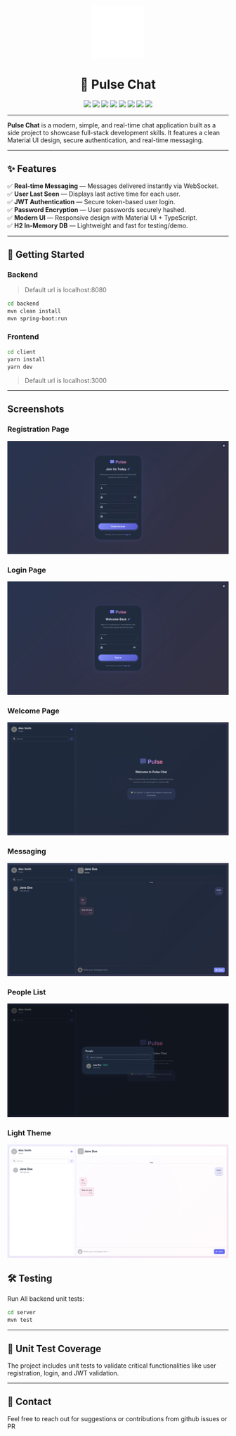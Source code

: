 <p align="center">
  <img src="client/public/pulse-icon.svg" alt="Pulse Icon" width="120" />
</p>

<h1 align="center">💬 Pulse Chat</h1>

<p align="center">
  <img src="https://img.shields.io/badge/Java-21-blue?logo=java&logoColor=white" />
  <img src="https://img.shields.io/badge/Spring_Boot-3.4.4-brightgreen?logo=spring&logoColor=white" />
  <img src="https://img.shields.io/badge/Maven-4.0-orange?logo=apachemaven&logoColor=white" />
  <img src="https://img.shields.io/badge/TypeScript-5.7.2-blue?logo=typescript&logoColor=white" />
  <img src="https://img.shields.io/badge/React-19.0.0-61DAFB?logo=react&logoColor=black" />
  <img src="https://img.shields.io/badge/Vite-6.3.0-646CFF?logo=vite&logoColor=white" />
  <img src="https://img.shields.io/badge/MUI-7-007FFF?logo=mui&logoColor=white" />
  <img src="https://img.shields.io/badge/H2_Database-embedded-lightgrey?logo=databricks&logoColor=white" />
</p>

---

**Pulse Chat** is a modern, simple, and real-time chat application built as a side project to showcase full-stack development skills. It features a clean Material UI design, secure authentication, and real-time messaging.

---

## ✨ Features

✅ **Real-time Messaging** — Messages delivered instantly via WebSocket.  
✅ **User Last Seen** — Displays last active time for each user.  
✅ **JWT Authentication** — Secure token-based user login.  
✅ **Password Encryption** — User passwords securely hashed.  
✅ **Modern UI** — Responsive design with Material UI + TypeScript.  
✅ **H2 In-Memory DB** — Lightweight and fast for testing/demo.

---

## 🚀 Getting Started

### Backend

> Default url is localhost:8080

```bash
cd backend
mvn clean install
mvn spring-boot:run
```

### Frontend

```bash
cd client
yarn install
yarn dev
```

> Default url is localhost:3000

---

## Screenshots

### Registration Page

![Registration Page](screenshots/register_page.png "Registration Page")

### Login Page

![Login Page](screenshots/login_page.png "Login Page")

### Welcome Page

![Welcome Page](screenshots/welcome_page.png "Welcome Page")

### Messaging

![Messaging Page](screenshots/messaging_page.png "Messaging")

### People List

![People Page](screenshots/people_page.png "People List")

### Light Theme

![Light Theme](screenshots/light_theme.png "Light Theme")

## 🛠️ Testing

Run All backend unit tests:

```bash
cd server
mvn test
```

---

## 🧪 Unit Test Coverage

The project includes unit tests to validate critical functionalities like user registration, login, and JWT validation.

---

## 📧 Contact

Feel free to reach out for suggestions or contributions from github issues or PR
